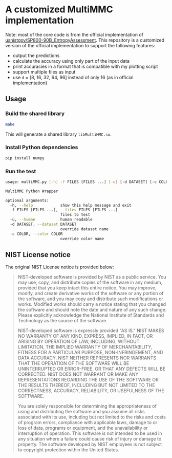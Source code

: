 # A customized MultiMMC implementation

Note: most of the core code is from the official implementation of [usnistgov/SP800-90B_EntropyAssessment](https://github.com/usnistgov/SP800-90B_EntropyAssessment). This repository is a customized version of the official implementation to support the following features:

- output the predictions
- calculate the accuracy using only part of the input data
- print accuracies in a format that is compatible with my plotting script
- support multiple files as input
- use `d` = [8, 16, 32, 64, 96] instead of only 16 (as in official implementation)

## Usage

### Build the shared library

```bash
make
```

This will generate a shared library `libMultiMMC.so`.

### Install Python dependencies

```bash
pip install numpy
```

### Run the test

```bash
usage: multiMMC.py [-h] -f FILES [FILES ...] [-u] [-d DATASET] [-c COLOR]

MultiMMC Python Wrapper

optional arguments:
  -h, --help            show this help message and exit
  -f FILES [FILES ...], --files FILES [FILES ...]
                        files to test
  -u, --human           human readable
  -d DATASET, --dataset DATASET
                        override dataset name
  -c COLOR, --color COLOR
                        override color name
```

## NIST License notice

The original NIST License notice is provided below:

>NIST-developed software is provided by NIST as a public service. You may use, copy, and distribute copies of the software in any medium, provided that you keep intact this entire notice. You may improve, modify, and create derivative works of the software or any portion of the software, and you may copy and distribute such modifications or works. Modified works should carry a notice stating that you changed the software and should note the date and nature of any such change. Please explicitly acknowledge the National Institute of Standards and Technology as the source of the software.
>
>NIST-developed software is expressly provided "AS IS." NIST MAKES NO WARRANTY OF ANY KIND, EXPRESS, IMPLIED, IN FACT, OR ARISING BY OPERATION OF LAW, INCLUDING, WITHOUT LIMITATION, THE IMPLIED WARRANTY OF MERCHANTABILITY, FITNESS FOR A PARTICULAR PURPOSE, NON-INFRINGEMENT, AND DATA ACCURACY. NIST NEITHER REPRESENTS NOR WARRANTS THAT THE OPERATION OF THE SOFTWARE WILL BE UNINTERRUPTED OR ERROR-FREE, OR THAT ANY DEFECTS WILL BE CORRECTED. NIST DOES NOT WARRANT OR MAKE ANY REPRESENTATIONS REGARDING THE USE OF THE SOFTWARE OR THE RESULTS THEREOF, INCLUDING BUT NOT LIMITED TO THE CORRECTNESS, ACCURACY, RELIABILITY, OR USEFULNESS OF THE SOFTWARE.
>
>You are solely responsible for determining the appropriateness of using and distributing the software and you assume all risks associated with its use, including but not limited to the risks and costs of program errors, compliance with applicable laws, damage to or loss of data, programs or equipment, and the unavailability or interruption of operation. This software is not intended to be used in any situation where a failure could cause risk of injury or damage to property. The software developed by NIST employees is not subject to copyright protection within the United States.
